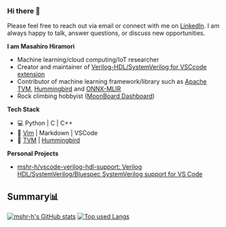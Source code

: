 ### Hi there 👋

Please feel free to reach out via email or connect with me on [LinkedIn](https://www.linkedin.com/in/masahiro-hiramori/). I am always happy to talk, answer questions, or discuss new opportunities.

**I am Masahiro Hiramori**

- Machine learning/cloud computing/IoT researcher
- Creator and maintainer of [Verilog-HDL/SystemVerilog for VSCcode extension](https://marketplace.visualstudio.com/items?itemName=mshr-h.VerilogHDL)
- Contributor of machine learning framework/library such as [Apache TVM](https://github.com/apache/tvm), [Hummingbird](https://github.com/microsoft/hummingbird) and [ONNX-MLIR](https://github.com/onnx/onnx-mlir)
- Rock climbing hobbyist ([MoonBoard Dashboard](https://www.moonboard.com/Account/Profile/88025037-a17c-4c39-bbc4-bb36b7da7ee4))

**Tech Stack**

- 💻  Python | C | C++
- 🔧  [Vim](https://github.com/mshr-h/dotfiles) | Markdown | VSCode
- 🤖 [TVM](https://github.com/apache/tvm) | [Hummingbird](https://github.com/microsoft/hummingbird)

**Personal Projects**

- [mshr-h/vscode-verilog-hdl-support: Verilog HDL/SystemVerilog/Bluespec SystemVerilog support for VS Code](https://github.com/mshr-h/vscode-verilog-hdl-support)

## Summary📊

[![mshr-h's GitHub stats](https://github-readme-stats.vercel.app/api?username=mshr-h&count_private=true&show_icons=true&theme=tokyonight)](https://github.com/mshr-h/)
[![Top used Langs](https://github-readme-stats.vercel.app/api/top-langs/?username=mshr-h&layout=compact&theme=tokyonight)](https://github.com/mshr-h/)
